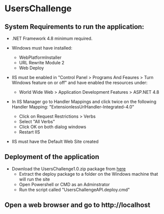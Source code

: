 # UsersChallenge

## System Requirements to run the application: ##

- .NET Framework 4.8 minimum required.

- Windows must have installed:
	- WebPlatformInstaller
	- URL Rewrite Module 2
	- Web Deploy

- IIS must be enabled in "Control Panel > Programs And Feaures > Turn Windows feature on or off" and have enabled the resources under:
	- World Wide Web > Application Development Features > ASP.NET 4.8 

- In IIS Manager go to Handler Mappings and click twice on the following Handler Mapping: "ExtensionlessUrlHandler-Integrated-4.0"
	- Click on Request Restrictions > Verbs
	- Select "All Verbs"
	- Click OK on both dialog windows
	- Restart IIS

- IIS must have the Default Web Site created

## Deployment of the application ##
- Download the UsersChallenge1.0.zip package from [here](https://github.com/lucasvcardoso/UsersTechChallenge/releases/tag/1.0)
	- Extract the deploy package to a folder on the Windows machine that will run the site
	- Open Powershell or CMD as an Adminstrator
	- Run the script called "UsersChallengeAPI.deploy.cmd"

## Open a web browser and go to http://localhost ##
	
